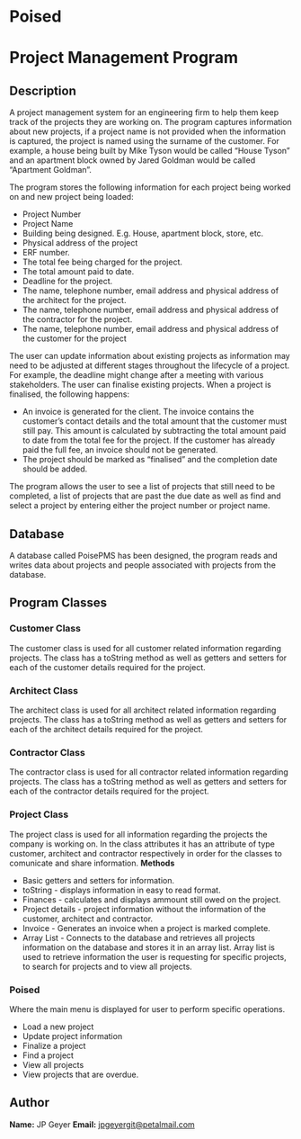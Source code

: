 # Poised

# Project Management Program

## Description

A project management system for an engineering firm to help them keep track of the projects they are working on.
The program captures information about new projects, if a project name is not provided
when the information is captured, the project is named using the surname of
the customer. For example, a house being built by Mike Tyson would be
called “House Tyson” and an apartment block owned by Jared Goldman
would be called “Apartment Goldman”.

The program stores the following information for each project being worked on and new project being loaded:

* Project Number
* Project Name
* Building being designed. E.g. House, apartment block, store, etc.
* Physical address of the project
* ERF number.
* The total fee being charged for the project.
* The total amount paid to date.
* Deadline for the project.
* The name, telephone number, email address and physical address of the
  architect for the project.
* The name, telephone number, email address and physical address of the
  contractor for the project.
* The name, telephone number, email address and physical address of the
  customer for the project

The user can update information about existing projects as information may need to be
adjusted at different stages throughout the lifecycle of a project. For
example, the deadline might change after a meeting with various
stakeholders.
The user can finalise existing projects. When a project is finalised, the following
happens:
* An invoice is generated for the client. The invoice
contains the customer’s contact details and the total amount that the
customer must still pay. This amount is calculated by subtracting the
total amount paid to date from the total fee for the project. If the
customer has already paid the full fee, an invoice should not be
generated.
* The project should be marked as “finalised” and the completion date
should be added.

The program allows the user to see a list of projects that still need to be completed, a list of projects that 
are past the due date as well as find and select a project by entering either the project number or project
name.

## Database

A database called PoisePMS has been designed, the program reads and writes data about projects and people associated with
projects from the database.

## Program Classes

### Customer Class

The customer class is used for all customer related information regarding projects.
The class has a toString method as well as getters and setters for each of the customer details required for the project.

### Architect Class

The architect class is used for all architect related information regarding projects.
The class has a toString method as well as getters and setters for each of the architect details required for the project.

### Contractor Class

The contractor class is used for all contractor related information regarding projects.
The class has a toString method as well as getters and setters for each of the contractor details required for the project.

### Project Class

The project class is used for all information regarding the projects the company is working on.
In the class attributes it has an attribute of type customer, architect and contractor respectively in order
for the classes to comunicate and share information.
**Methods**
* Basic getters and setters for information.
* toString - displays information in easy to read format.
* Finances - calculates and displays ammount still owed on the project.
* Project details - project information without the information of the customer, architect and contractor.
* Invoice - Generates an invoice when a project is marked complete.
* Array List - Connects to the database and retrieves all projects information on the database and stores it in an array list.
		   Array list is used to retrieve information the user is requesting for specific projects,
		   to search for projects and to view all projects.
 
### Poised

Where the main menu is displayed for user to perform specific operations.
* Load a new project
* Update project information
* Finalize a project
* Find a project
* View all projects
* View projects that are overdue.

## Author

**Name:** JP Geyer
**Email:** jpgeyergit@petalmail.com


